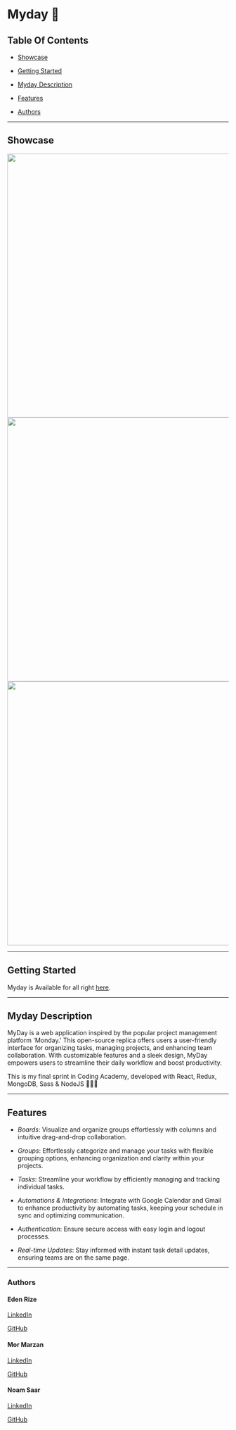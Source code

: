# Myday 📆


## Table Of Contents

* [Showcase](#showcase)
  
* [Getting Started](#start)
  
* [Myday Description](#desc)
  
* [Features](#features)
  
* [Authors](#authors)
<hr />


## <a id="showcase" /> Showcase


<img width="600px" src="https://res.cloudinary.com/dkvliixzt/image/upload/v1705848842/Screenshot_2024-01-21_165252_en8pzv.png" />
<img width="600px"  src="https://res.cloudinary.com/dkvliixzt/image/upload/v1705848958/Screenshot_2024-01-21_165546_v0agc0.png" />
<img width="600px"  src="https://res.cloudinary.com/dkvliixzt/image/upload/v1705849006/Screenshot_2024-01-21_165637_jwxpe7.png" />
<hr />

## <a id="start" /> Getting Started

Myday is Available for all right <a href="https://myday-p034.onrender.com" target="_blank">here</a>.
<hr />

## <a id="desc" /> Myday Description

MyDay is a web application inspired by the popular project management platform 'Monday.'
This open-source replica offers users a user-friendly interface for organizing tasks, managing projects, and enhancing team collaboration.
With customizable features and a sleek design, MyDay empowers users to streamline their daily workflow and boost productivity.

This is my final sprint in Coding Academy, developed with React, Redux, MongoDB, Sass & NodeJS 👩🏻‍💻
<hr />

## <a id="features" /> Features

* *Boards*: Visualize and organize groups effortlessly with columns and intuitive drag-and-drop collaboration.

* *Groups*: Effortlessly categorize and manage your tasks with flexible grouping options, enhancing organization and clarity within your projects.

* *Tasks*: Streamline your workflow by efficiently managing and tracking individual tasks.

* *Automations & Integrations*: Integrate with Google Calendar and Gmail to enhance productivity by automating tasks, keeping your schedule in sync and optimizing communication.

* *Authentication*: Ensure secure access with easy login and logout processes.

* *Real-time Updates*: Stay informed with instant task detail updates, ensuring teams are on the same page.
<hr />


### Authors

#### Eden Rize
[LinkedIn](https://www.linkedin.com/in/eden-rize-9476541b7/)

[GitHub](https://github.com/EdenRize)

#### Mor Marzan
[LinkedIn](https://www.linkedin.com/in/mor-marzan-26b48621a/)

[GitHub](https://github.com/MorMarzan)

#### Noam Saar
[LinkedIn](https://www.linkedin.com/in/noam-saar-8266662a1/)

[GitHub](https://github.com/noam-sa11/)
